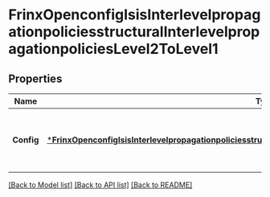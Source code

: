 # FrinxOpenconfigIsisInterlevelpropagationpoliciesstructuralInterlevelpropagationpoliciesLevel2ToLevel1

## Properties
Name | Type | Description | Notes
------------ | ------------- | ------------- | -------------
**Config** | [***FrinxOpenconfigIsisInterlevelpropagationpoliciesstructuralInterlevelpropagationpoliciesLevel2tolevel1Config**](frinx.openconfig.isis.interlevelpropagationpoliciesstructural.interlevelpropagationpolicies.level2tolevel1.Config.md) | Optional[Configuration parameters relating to the propagation of prefixes from IS-IS Level 2 to Level 1.] REF:Optional.empty | [optional] [default to null]

[[Back to Model list]](../README.md#documentation-for-models) [[Back to API list]](../README.md#documentation-for-api-endpoints) [[Back to README]](../README.md)


